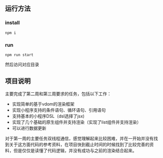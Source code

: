 ## 运行方法

### install
```
npm i
```

### run
```
npm run start
```

然后访问对应目录

## 项目说明

主要完成了第二周和第三周要求的任务，包括以下工作：

- 实现简单的基于vdom的渲染框架
- 实现小程序支持的条件语句、循环语句、引用语句
- 支持基本的小程序DSL（dsl选择了jsx)
- 实现了几个基础的原生组件并支持渲染（实现了list组件并支持渲染）
- 可以进行数据更新

对于第一周的主要任务双线程通信，感觉理解起来比较困难，并在一开始并没有找到关于这方面代码的参考资料，在项目快到截止时间的时候找到了比较完善的资料，但是仅仅是读懂了代码逻辑，并没有成功与之前的渲染结合起来。
